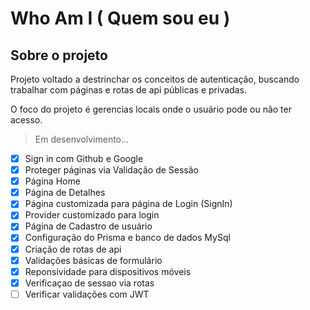 # Who Am I ( Quem sou eu )
## Sobre o projeto

Projeto voltado a destrinchar os conceitos de autenticação, buscando trabalhar com páginas e rotas de api públicas e privadas.

O foco do projeto é gerencias locais onde o usuário pode ou não ter acesso.

> Em desenvolvimento...
- [x] Sign in com Github e Google
- [x] Proteger páginas via Validação de Sessão
- [x] Página Home
- [x] Página de Detalhes
- [x] Página customizada para página de Login (SignIn)
- [x] Provider customizado para login
- [x] Página de Cadastro de usuário
- [x] Configuração do Prisma e banco de dados MySql
- [x] Criação de rotas de api
- [x] Validações básicas de formulário
- [x] Reponsividade para dispositivos móveis
- [x] Verificaçao de sessao via rotas
- [ ] Verificar validações com JWT